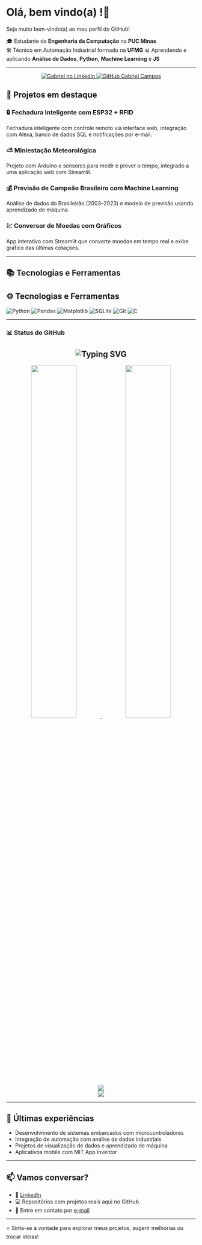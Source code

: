 # Olá, bem vindo(a) !👋

Seja muito bem-vindo(a) ao meu perfil do GitHub!

🎓 Estudante de **Engenharia da Computação** na **PUC Minas**  
🛠️ Técnico em Automação Industrial formado na **UFMG**
📊 Aprendendo e aplicando **Análise de Dados**, **Python**, **Machine Learning** e **JS**

---

<p align="center">
  <a href="https://www.linkedin.com/in/gabrielcamposdev/" target="_blank">
    <img src="https://img.shields.io/badge/LinkedIn-0077B5?style=for-the-badge&logo=linkedin&logoColor=white" alt="Gabriel no LinkedIn"/>
  </a>
  <a href="https://github.com/GabrielCampos-dev" target="_blank">
    <img src="https://img.shields.io/github/followers/GabrielCampos-dev?label=GitHub&style=for-the-badge&logo=github" alt="GitHub Gabriel Campos" />
  </a>
</p>

## 🚀 Projetos em destaque

### 🔒 Fechadura Inteligente com ESP32 + RFID
Fechadura inteligente com controle remoto via interface web, integração com Alexa, banco de dados SQL e notificações por e-mail.

### ⛅ Miniestação Meteorológica
Projeto com Arduino e sensores para medir e prever o tempo, integrado a uma aplicação web com Streamlit.

### 💰 Previsão de Campeão Brasileiro com Machine Learning
Análise de dados do Brasileirão (2003–2023) e modelo de previsão usando aprendizado de máquina.

### 💹 Conversor de Moedas com Gráficos
App interativo com Streamlit que converte moedas em tempo real e exibe gráfico das últimas cotações.

---

## 📚 Tecnologias e Ferramentas

## ⚙️ Tecnologias e Ferramentas

![Python](https://img.shields.io/badge/Python-3776AB?style=for-the-badge&logo=python&logoColor=white)
![Pandas](https://img.shields.io/badge/Pandas-150458?style=for-the-badge&logo=pandas&logoColor=white)
![Matplotlib](https://img.shields.io/badge/Matplotlib-2061a1?style=for-the-badge&logo=matplotlib&logoColor=white)
![SQLite](https://img.shields.io/badge/SQLite-07405E?style=for-the-badge&logo=sqlite&logoColor=white)
![Git](https://img.shields.io/badge/Git-F05032?style=for-the-badge&logo=git&logoColor=white)
![C](https://img.shields.io/badge/C-00599C?style=for-the-badge&logo=c&logoColor=white)

---

### 📊 Status do GitHub

<h2 align="center">
  <img src="https://readme-typing-svg.herokuapp.com?font=Fira+Code&size=25&pause=1000&color=F7F7F7&center=true&vCenter=true&width=435&lines=%F0%9F%94%8A+Meu+Status+no+GitHub" alt="Typing SVG" />
</h2>

<div align="center">
  <a href="https://github.com/GabrielCampos-dev">
    <img width="49%" src="https://github-readme-stats.vercel.app/api?username=GabrielCampos-dev&show_icons=true&theme=tokyonight&hide_border=true&count_private=true&include_all_commits=true" />
  </a>
  <a href="https://github.com/GabrielCampos-dev">
    <img width="49%" src="https://github-readme-streak-stats.herokuapp.com?user=GabrielCampos-dev&theme=tokyonight&hide_border=true" />
  </a>
</div>

<div align="center">
  <a href="https://github.com/GabrielCampos-dev">
    <img src="https://github-readme-stats.vercel.app/api/top-langs/?username=GabrielCampos-dev&langs_count=8&layout=compact&theme=tokyonight&hide_border=true" />
  </a>
</div>

<div align="center">
  <a href="https://github.com/GabrielCampos-dev">
    <img src="https://github-profile-summary-cards.vercel.app/api/cards/profile-details?username=GabrielCampos-dev&theme=tokyonight" />
  </a>
</div>

---


## 📝 Últimas experiências

- Desenvolvimento de sistemas embarcados com microcontroladores  
- Integração de automação com análise de dados industriais  
- Projetos de visualização de dados e aprendizado de máquina  
- Aplicativos mobile com MIT App Inventor

---

## 📫 Vamos conversar?

- 💼 [LinkedIn](https://www.linkedin.com/in/seu-linkedin-aqui)  
- 💻 Repositórios com projetos reais aqui no GitHub  
- 📧 Entre em contato por [e-mail](mailto:seu-email-aqui@gmail.com)

---

⭐ Sinta-se à vontade para explorar meus projetos, sugerir melhorias ou trocar ideias!

